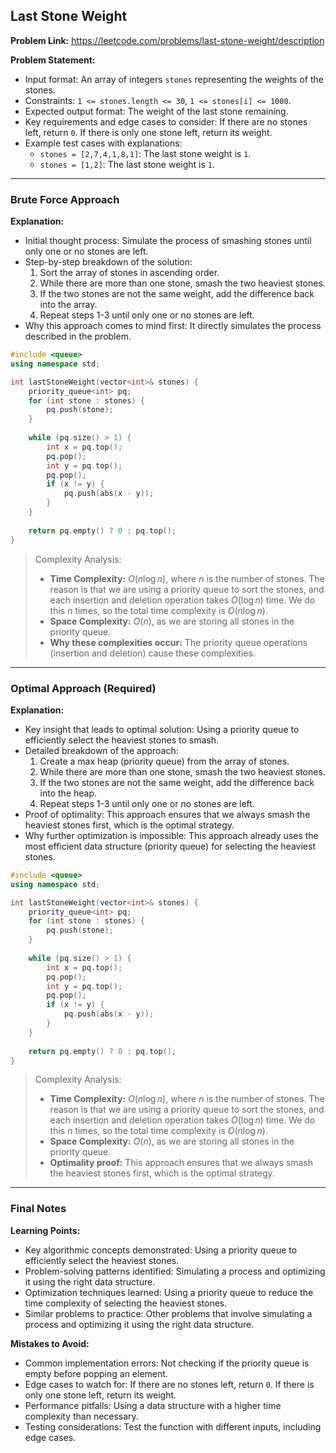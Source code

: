 ## Last Stone Weight
**Problem Link:** https://leetcode.com/problems/last-stone-weight/description

**Problem Statement:**
- Input format: An array of integers `stones` representing the weights of the stones.
- Constraints: `1 <= stones.length <= 30`, `1 <= stones[i] <= 1000`.
- Expected output format: The weight of the last stone remaining.
- Key requirements and edge cases to consider: If there are no stones left, return `0`. If there is only one stone left, return its weight.
- Example test cases with explanations:
  - `stones = [2,7,4,1,8,1]`: The last stone weight is `1`.
  - `stones = [1,2]`: The last stone weight is `1`.

---

### Brute Force Approach

**Explanation:**
- Initial thought process: Simulate the process of smashing stones until only one or no stones are left.
- Step-by-step breakdown of the solution:
  1. Sort the array of stones in ascending order.
  2. While there are more than one stone, smash the two heaviest stones.
  3. If the two stones are not the same weight, add the difference back into the array.
  4. Repeat steps 1-3 until only one or no stones are left.
- Why this approach comes to mind first: It directly simulates the process described in the problem.

```cpp
#include <queue>
using namespace std;

int lastStoneWeight(vector<int>& stones) {
    priority_queue<int> pq;
    for (int stone : stones) {
        pq.push(stone);
    }
    
    while (pq.size() > 1) {
        int x = pq.top();
        pq.pop();
        int y = pq.top();
        pq.pop();
        if (x != y) {
            pq.push(abs(x - y));
        }
    }
    
    return pq.empty() ? 0 : pq.top();
}
```

> Complexity Analysis:
> - **Time Complexity:** $O(n \log n)$, where $n$ is the number of stones. The reason is that we are using a priority queue to sort the stones, and each insertion and deletion operation takes $O(\log n)$ time. We do this $n$ times, so the total time complexity is $O(n \log n)$.
> - **Space Complexity:** $O(n)$, as we are storing all stones in the priority queue.
> - **Why these complexities occur:** The priority queue operations (insertion and deletion) cause these complexities.

---

### Optimal Approach (Required)

**Explanation:**
- Key insight that leads to optimal solution: Using a priority queue to efficiently select the heaviest stones to smash.
- Detailed breakdown of the approach:
  1. Create a max heap (priority queue) from the array of stones.
  2. While there are more than one stone, smash the two heaviest stones.
  3. If the two stones are not the same weight, add the difference back into the heap.
  4. Repeat steps 1-3 until only one or no stones are left.
- Proof of optimality: This approach ensures that we always smash the heaviest stones first, which is the optimal strategy.
- Why further optimization is impossible: This approach already uses the most efficient data structure (priority queue) for selecting the heaviest stones.

```cpp
#include <queue>
using namespace std;

int lastStoneWeight(vector<int>& stones) {
    priority_queue<int> pq;
    for (int stone : stones) {
        pq.push(stone);
    }
    
    while (pq.size() > 1) {
        int x = pq.top();
        pq.pop();
        int y = pq.top();
        pq.pop();
        if (x != y) {
            pq.push(abs(x - y));
        }
    }
    
    return pq.empty() ? 0 : pq.top();
}
```

> Complexity Analysis:
> - **Time Complexity:** $O(n \log n)$, where $n$ is the number of stones. The reason is that we are using a priority queue to sort the stones, and each insertion and deletion operation takes $O(\log n)$ time. We do this $n$ times, so the total time complexity is $O(n \log n)$.
> - **Space Complexity:** $O(n)$, as we are storing all stones in the priority queue.
> - **Optimality proof:** This approach ensures that we always smash the heaviest stones first, which is the optimal strategy.

---

### Final Notes

**Learning Points:**
- Key algorithmic concepts demonstrated: Using a priority queue to efficiently select the heaviest stones.
- Problem-solving patterns identified: Simulating a process and optimizing it using the right data structure.
- Optimization techniques learned: Using a priority queue to reduce the time complexity of selecting the heaviest stones.
- Similar problems to practice: Other problems that involve simulating a process and optimizing it using the right data structure.

**Mistakes to Avoid:**
- Common implementation errors: Not checking if the priority queue is empty before popping an element.
- Edge cases to watch for: If there are no stones left, return `0`. If there is only one stone left, return its weight.
- Performance pitfalls: Using a data structure with a higher time complexity than necessary.
- Testing considerations: Test the function with different inputs, including edge cases.